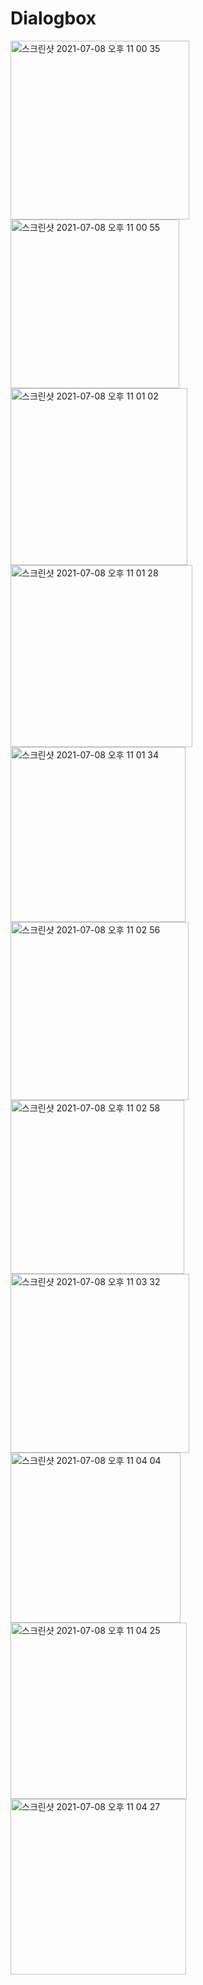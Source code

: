 # Dialogbox
<img width="286" alt="스크린샷 2021-07-08 오후 11 00 35" src="https://user-images.githubusercontent.com/82192923/124935791-f3ef3100-e040-11eb-9bc9-728a44308b1b.png">
<img width="270" alt="스크린샷 2021-07-08 오후 11 00 55" src="https://user-images.githubusercontent.com/82192923/124935795-f5205e00-e040-11eb-9e61-406188bfa865.png">
<img width="283" alt="스크린샷 2021-07-08 오후 11 01 02" src="https://user-images.githubusercontent.com/82192923/124935801-f6518b00-e040-11eb-92ca-84a134643d10.png">
<img width="291" alt="스크린샷 2021-07-08 오후 11 01 28" src="https://user-images.githubusercontent.com/82192923/124935828-fa7da880-e040-11eb-8520-dc5ff8ede4da.png">
<img width="280" alt="스크린샷 2021-07-08 오후 11 01 34" src="https://user-images.githubusercontent.com/82192923/124935832-fb163f00-e040-11eb-8446-2b7764345453.png">
<img width="285" alt="스크린샷 2021-07-08 오후 11 02 56" src="https://user-images.githubusercontent.com/82192923/124935835-fbaed580-e040-11eb-94be-c23ad26b813d.png">
<img width="278" alt="스크린샷 2021-07-08 오후 11 02 58" src="https://user-images.githubusercontent.com/82192923/124935838-fbaed580-e040-11eb-95ec-53e2851bed64.png">
<img width="286" alt="스크린샷 2021-07-08 오후 11 03 32" src="https://user-images.githubusercontent.com/82192923/124935840-fc476c00-e040-11eb-9de0-0e7c0f7b79e9.png">
<img width="272" alt="스크린샷 2021-07-08 오후 11 04 04" src="https://user-images.githubusercontent.com/82192923/124935841-fce00280-e040-11eb-858d-c9bca4756551.png">
<img width="282" alt="스크린샷 2021-07-08 오후 11 04 25" src="https://user-images.githubusercontent.com/82192923/124935845-fce00280-e040-11eb-9d95-eb912cb6ea56.png">
<img width="281" alt="스크린샷 2021-07-08 오후 11 04 27" src="https://user-images.githubusercontent.com/82192923/124935837-fbaed580-e040-11eb-86ea-2c0104b43b5d.png">
